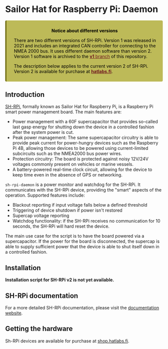 # Sailor Hat for Raspberry Pi: Daemon

<div class="warning" style='background-color:#BDBA58; color: #000000; border-left: solid #716e14 4px; border-radius: 4px; padding:0.7em;'>
<span>
<p style='margin-top:1em; text-align:center'>
<b>Notice about different versions</b></p>
<p style='margin-left:1em;'>
There are two different versions of SH-RPi. Version 1 was released in 2021 and includes an integrated CAN controller for connecting to the NMEA 2000 bus. It uses different daemon software than version 2. Version 1 software is archived to the <a href="https://github.com/hatlabs/SH-RPi-daemon/tree/v1" style='color: #6d131e;'><b>v1</b> branch</a> of this repository.
</p>

<p style='margin-left:1em;'>
The description below applies to the current version 2 of SH-RPi. Version 2 is available for purchase at <a href="https://hatlabs.fi/" style='color: #6d131e;'><b>hatlabs.fi</b></a>.
</p>
</span>
</div>

## Introduction

[SH-RPi](https://shop.hatlabs.fi/products/sh-rpi), formally known as Sailor Hat for Raspberry Pi,
is a Raspberry Pi smart power management board. The main features are:

- Power management with a 60F supercapacitor that provides so-called last gasp energy for shutting down the device in a controlled fashion after the system power is cut.
- Peak power management: The same supercapacitor circuitry is able to provide peak current for power-hungry devices such as the Raspberry Pi 4B, allowing those devices to be powered using current-limited subcircuits such as the NMEA2000 bus power wires.
- Protection circuitry: The board is protected against noisy 12V/24V voltages commonly present on vehicles or marine vessels.
- A battery-powered real-time clock circuit, allowing for the device to keep time even in the absence of GPS or networking.
  
`sh-rpi-daemon` is a power monitor and watchdog for the SH-RPi. It communicates with the SH-RPi device, providing the "smart" aspects of the operation. Supported features include:

- Blackout reporting if input voltage falls below a defined threshold
- Triggering of device shutdown if power isn't restored
- Supercap voltage reporting
- Watchdog functionality: if the SH-RPi receives no communication for 10 seconds, the SH-RPi will hard reset the device.

The main use case for the script is to have the board powered via a supercapacitor. If the power for the board is disconnected, the supercap is able to supply sufficient power that the device is able to shut itself down in a controlled fashion.

## Installation

**Installation script for SH-RPi v2 is not yet available.**

## SH-RPi documentation

For a more detailed SH-RPi documentation, please visit the [documentation website](https://docs.hatlabs.fi/sh-rpi).

## Getting the hardware

Sh-RPi devices are available for purchase at [shop.hatlabs.fi](https://shop.hatlabs.fi/).
